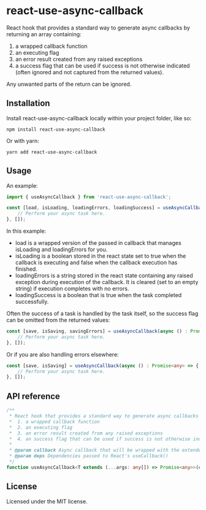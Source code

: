 # react-use-async-callback
React hook that provides a standard way to generate async callbacks by returning an array containing:
  1. a wrapped callback function
  2. an executing flag
  3. an error result created from any raised exceptions
  4. a success flag that can be used if success is not otherwise indicated (often ignored and not captured from the returned values).

Any unwanted parts of the return can be ignored.

## Installation

Install react-use-async-callback locally within your project folder, like so:

```shell
npm install react-use-async-callback
```

Or with yarn:

```shell
yarn add react-use-async-callback
```

## Usage

An example:

```ts
import { useAsyncCallback } from 'react-use-async-callback';

const [load, isLoading, loadingErrors, loadingSuccess] = useAsyncCallback(async () : Promise<any> => {
	// Perform your async task here.
}, []);
```

In this example: 

* load is a wrapped version of the passed in callback that manages isLoading and loadingErrors for you.
* isLoading is a boolean stored in the react state set to true when the callback is executing and false when the callback execution has finished.
* loadingErrors is a string stored in the react state containing any raised exception during execution of the callback.  It is cleared (set to an empty string) if execution completes with no errors.
* loadingSuccess is a boolean that is true when the task completed successfully.


Often the success of a task is handled by the task itself, so the success flag can be omitted from the returned values:

```ts
const [save, isSaving, savingErrors] = useAsyncCallback(async () : Promise<any> => {
	// Perform your async task here.
}, []);
```

Or if you are also handling errors elsewhere:

```ts
const [save, isSaving] = useAsyncCallback(async () : Promise<any> => {
	// Perform your async task here.
}, []);
```

## API reference

```ts
/**
 * React hook that provides a standard way to generate async callbacks by returning an array containing:
 *  1. a wrapped callback function
 *  2. an executing flag
 *  3. an error result created from any raised exceptions
 *  4. an success flag that can be used if success is not otherwise indicated (often ignored and not captured from the returned values).
 * 
 * @param callback Async callback that will be wrapped with the extended functionality and returned.
 * @param deps Dependencies passed to React's useCallback()
 */
function useAsyncCallback<T extends (...args: any[]) => Promise<any>>(callback: T, deps: React.DependencyList): [T, boolean, any, boolean]
```

## License

Licensed under the MIT license.
